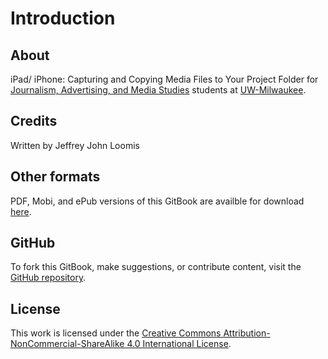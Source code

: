 # Introduction

## About

iPad/ iPhone: Capturing and Copying Media Files to Your Project Folder for [Journalism, Advertising, and Media Studies](http://uwm.edu/journalism-advertising-media-studies/) students at [UW-Milwaukee](http://uwm.edu/).

## Credits

Written by Jeffrey John Loomis

## Other formats

PDF, Mobi, and ePub versions of this GitBook are availble for download [here](https://www.gitbook.com/book/jjloomis/ipad-iphone-basics/details).

## GitHub

To fork this GitBook, make suggestions, or contribute content, visit the [GitHub repository](https://github.com/jjloomis/ipad-iphone-basics).

## License

This work is licensed under the [Creative Commons Attribution-NonCommercial-ShareAlike 4.0 International License](https://creativecommons.org/licenses/by-nc-sa/4.0/).
